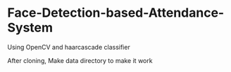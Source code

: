 # Face-Detection-based-Attendance-System
Using OpenCV and haarcascade classifier 

After cloning, Make data directory to make it work 
